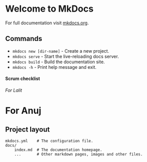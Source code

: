# Welcome to MkDocs

For full documentation visit [mkdocs.org](https://www.mkdocs.org).

## Commands

* `mkdocs new [dir-name]` - Create a new project.
* `mkdocs serve` - Start the live-reloading docs server.
* `mkdocs build` - Build the documentation site.
* `mkdocs -h` - Print help message and exit.

#### Scrum checklist

###### For Lalit
# For Anuj

## Project layout

    mkdocs.yml    # The configuration file.
    docs/
        index.md  # The documentation homepage.
        ...       # Other markdown pages, images and other files.
